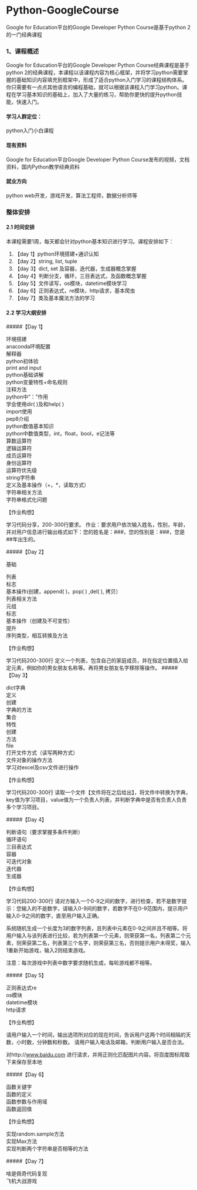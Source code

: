 # Python-GoogleCourse
 Google for Education平台的Google Developer Python Course是基于python 2的一门经典课程

 ### 1、课程概述
  Google for Education平台的Google Developer Python Course经典课程是基于python 2的经典课程，本课程以该课程内容为核心框架，并将学习python需要掌握的基础知识内容填充到框架中，形成了适合python入门学习的课程结构体系。你只需要有一点点其他语言的编程基础，就可以根据该课程入门学习python。课程在学习基本知识的基础上，加入了大量的练习，帮助你更快的提升python技能，快速入门。

 #### 学习人群定位：

 python入门小白课程

 #### 现有资料

 Google for Education平台Google Developer Python Course发布的视频，文档资料，国内Python教学经典资料

 #### 就业方向
 python web开发，游戏开发，算法工程师，数据分析师等

 ### 整体安排
 #### 2.1 时间安排
 本课程需要1周，每天都会针对python基本知识进行学习。课程安排如下：

 >
 1. 【day 1】python环境搭建+通识认知
 2. 【day 2】string, list, tuple
 3. 【day 3】dict, set 及容器，迭代器，生成器概念掌握
 4. 【day 4】判断分支，循环，三目表达式，及函数概念掌握
 5. 【day 5】文件读写，os模块，datetime模块学习
 6. 【day 6】正则表达式，re模块，http请求，基本爬虫
 7. 【day 7】类及基本魔法方法的学习
 #### 2.2 学习大纲安排
#####【Day 1】

环境搭建<br>
anaconda环境配置<br>
解释器<br>
python初体验<br>
print and input<br>
python基础讲解<br>
python变量特性+命名规则<br>
注释方法<br>
python中“：”作用<br>
 学会使用dir( )及和help( )<br>
 import使用<br>
pep8介绍<br>
 python数值基本知识<br>
python中数值类型，int，float，bool，e记法等<br>
算数运算符<br>
逻辑运算符<br>
 成员运算符<br>
身份运算符<br>
运算符优先级<br>
 string字符串<br>
定义及基本操作（+，\*，读取方式）<br>
字符串相关方法<br>
 字符串格式化问题<br>

 【作业构想】

 学习代码分享，200-300行要求。
 作业：要求用户依次输入姓名，性别，年龄，并对用户信息进行输出格式如下：您的姓名是：###，您的性别是：###，您是##年出生的。

 #####【Day 2】

 基础

 列表<br>
 标志<br>
 基本操作(创建，append( )，pop( ) ,del( ), 拷贝）<br>
 列表相关方法<br>
 元组<br>
 标志<br>
 基本操作（创建及不可变性）<br>
 提升<br>
 序列类型，相互转换及方法<br>

 【作业构想】

 学习代码200-300行
 定义一个列表，包含自己的家庭成员，并在指定位置插入给定元素，例如你的男女朋友名称等。再将男女朋友名字移除等操作。
  #####【Day 3】

 dict字典<br>
 定义<br>
 创建<br>
 字典的方法<br>
 集合<br>
 特性<br>
 创建<br>
 方法<br>
 file<br>
  打开文件方式（读写两种方式）<br>
 文件对象的操作方法<br>
 学习对excel及csv文件进行操作<br>

 【作业构想】

 学习代码200-300行
 读取一个文件【文件将在之后给出】，将文件中转换为字典，key值为学习项目，value值为一个负责人列表，并判断字典中是否有负责人负责多个学习项目。

  #####【Day 4】

 判断语句（要求掌握多条件判断）<br>
 循环语句<br>
 三目表达式<br>
 容器<br>
 可迭代对象<br>
 迭代器<br>
 生成器<br>

 【作业构想】

 学习代码200-300行
 请对方输入一个0-9之间的数字，进行检查，若不是数字提示：您输入的不是数字，请输入0-9间的数字，若数字不在0-9范围内，提示用户输入0-9之间的数字，直至用户输入正确。

 系统随机生成一个长度为3的数字列表，且列表中元素在0-9之间并且不相等。将用户输入与该列表进行比较，若为列表第一个元素，则荣获第一名，列表第二个元素，则荣获第二名，列表第三个名字，则荣获第三名，否则提示用户未得奖，输入1重新开始游戏，输入2则结束游戏。

 注意：每次游戏中列表中数字要求随机生成，每轮游戏都不相等。

  #####【Day 5】

 正则表达式re<br>
 os模块<br>
 datetime模块<br>
 http请求<br>

 【作业构想】

 请用户输入一个时间，输出选项所对应的现在时间，告诉用户这两个时间相隔的天数，小时数，分钟数和秒数。
 请用户输入电话及邮箱，判断用户输入是否合法。

 对http://www.baidu.com 进行请求，并用正则化匹配图片内容。将百度图标爬取下来保存至本地

  #####【Day 6】

 函数关键字<br>
 函数的定义<br>
 函数参数与作用域<br>
 函数返回值<br>

 【作业构想】

 实现random.sample方法<br>
 实现Max方法<br>
 实现判断两个字符串是否相等的方法<br>

  #####【Day 7】

 啥是佩奇代码复现<br>
 飞机大战游戏<br>
